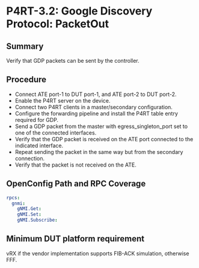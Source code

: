# P4RT-3.2: Google Discovery Protocol: PacketOut

## Summary

Verify that GDP packets can be sent by the controller.

## Procedure

*	Connect ATE port-1 to DUT port-1, and ATE port-2 to DUT port-2.
*	Enable the P4RT server on the device.
*	Connect two P4RT clients in a master/secondary configuration.
*	Configure the forwarding pipeline and install the P4RT table entry required for GDP.
*	Send a GDP packet from the master with egress_singleton_port set to one of the connected interfaces.
*	Verify that the GDP packet is received on the ATE port connected to the indicated interface.
*	Repeat sending the packet in the same way but from the secondary connection.
*	Verify that the packet is not received on the ATE.

## OpenConfig Path and RPC Coverage
```yaml
rpcs:
  gnmi:
    gNMI.Get:
    gNMI.Set:
    gNMI.Subscribe:
```

## Minimum DUT platform requirement

vRX if the vendor implementation supports FIB-ACK simulation, otherwise FFF.